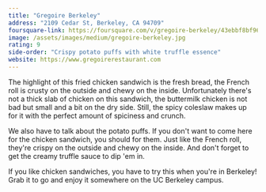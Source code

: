 ```yaml
---
title: "Gregoire Berkeley"
address: "2109 Cedar St, Berkeley, CA 94709"
foursquare-link: https://foursquare.com/v/gregoire-berkeley/43ebbf8bf964a5203b2f1fe3
image: /assets/images/medium/gregoire-berkeley.jpg
rating: 9
side-order: "Crispy potato puffs with white truffle essence"
website: https://www.gregoirerestaurant.com
---
```


The highlight of this fried chicken sandwich is the fresh bread, the French roll is crusty on the outside and chewy on
the inside. Unfortunately there's not a thick slab of chicken on this sandwich, the buttermilk chicken is not bad but
small and a bit on the dry side. Still, the spicy coleslaw makes up for it with the perfect amount of spiciness and
crunch.

We also have to talk about the potato puffs. If you don't want to come here for the chicken sandwich, you should for
them. Just like the French roll, they're crispy on the outside and chewy on the inside. And don't forget to get the
creamy truffle sauce to dip 'em in.

If you like chicken sandwiches, you have to try this when you're in Berkeley! Grab it to go and enjoy it somewhere on
the UC Berkeley campus.
